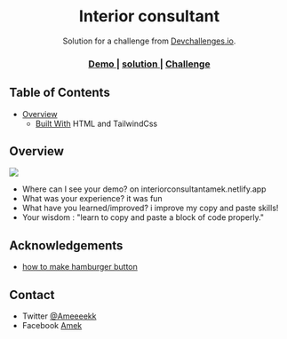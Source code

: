<!-- Please update value in the {}  -->

<h1 align="center">Interior consultant</h1>

<div align="center">
   Solution for a challenge from  <a href="http://devchallenges.io" target="_blank">Devchallenges.io</a>.
</div>

<div align="center">
  <h3>
    <a href="interiorconsultantamek.netlify.app">
      Demo
    </a>
   <span> | <span>
      <a href="https://devchallenges.io/solutions/tGqojK5op3npG74BeB0T">
         solution
      </a>
   <span> | <span>
    <a href="https://devchallenges.io/challenges/wBunSb7FPrIepJZAg0sY">
      Challenge
    </a>
  </h3>
</div>

<!-- TABLE OF CONTENTS -->

## Table of Contents

- [Overview](#overview)
  - [Built With](#built-with)
      HTML and TailwindCss

      

<!-- OVERVIEW -->

## Overview

<img src='screely-1632635310066.png'>



- Where can I see your demo?
      on interiorconsultantamek.netlify.app
- What was your experience?
      it was fun
- What have you learned/improved? 
      i improve my copy and paste skills!
- Your wisdom : "learn to copy and paste a block of code properly." 


## Acknowledgements

<!-- This section should list any articles or add-ons/plugins that helps you to complete the project. This is optional but it will help you in the future. For exmpale -->

- [how to make hamburger button](https://www.youtube.com/watch?v=1iS0r238G4g&t=476s)

## Contact

- Twitter [@Ameeeekk](https://twitter.com/Ameeeekk})
- Facebook [Amek](https://www.facebook.com/ameeek.code/)
